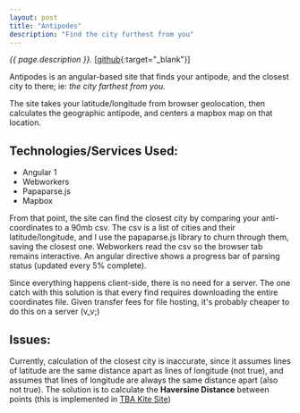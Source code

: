 ```yaml
---
layout: post
title: "Antipodes"
description: "Find the city furthest from you"
---
```


_{{ page.description }}._ [[github](https://github.com/dtredger/antipodes){:target="_blank"}]

Antipodes is an angular-based site that finds your antipode, and the closest city to there; ie: _the city 
farthest from you._

The site takes your latitude/longitude from browser geolocation, then calculates the geographic antipode, and centers a mapbox map on that location.

Technologies/Services Used:
------------
* Angular 1
* Webworkers
* Papaparse.js
* Mapbox

From that point, the site can find the closest city by comparing your anti-coordinates to a 90mb csv. The csv is a list of cities and their latitude/longitude, and I use the papaparse.js library to churn through them, saving the closest one. Webworkers read the csv so the browser tab remains interactive. An angular directive shows a progress bar of parsing status (updated every 5% complete).

Since everything happens client-side, there is no need for a server. The one catch with this solution is that every find requires downloading the entire coordinates file. Given transfer fees for file hosting, it's probably cheaper to do this on a server (v_v;)

Issues:
------------
Currently, calculation of the closest city is inaccurate, since it assumes lines of latitude are the same distance 
apart as lines of longitude (not true), and assumes that lines of longitude are always the same distance apart (also not true). The solution is to calculate the **Haversine Distance** between points (this is implemented in <a href="{{'/projects/tba-kite-site' | prepend: site.baseurl}}" target="_blank">TBA Kite Site</a>)
